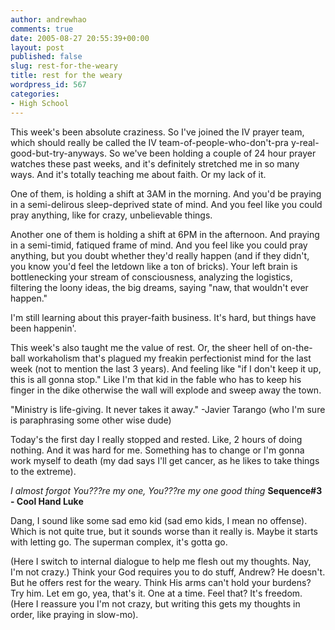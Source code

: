 ```yaml
---
author: andrewhao
comments: true
date: 2005-08-27 20:55:39+00:00
layout: post
published: false
slug: rest-for-the-weary
title: rest for the weary
wordpress_id: 567
categories:
- High School
---
```


This week's been absolute craziness.
So I've joined the IV prayer team, which should really be called the IV team-of-people-who-don't-pra y-real-good-but-try-anyways. So we've been holding a couple of 24 hour prayer watches these past weeks, and it's definitely stretched me in so many ways. And it's totally teaching me about faith. Or my lack of it.

One of them, is holding a shift at 3AM in the morning. And you'd be praying in a semi-delirous sleep-deprived state of mind. And you feel like you could pray anything, like for crazy, unbelievable things.

Another one of them is holding a shift at 6PM in the afternoon. And praying in a semi-timid, fatiqued frame of mind. And you feel like you could pray anything, but you doubt whether they'd really happen (and if they didn't, you know you'd feel the letdown like a ton of bricks). Your left brain is bottlenecking your stream of consciousness, analyzing the logistics, filtering the loony ideas, the big dreams, saying "naw, that wouldn't ever happen."

I'm still learning about this prayer-faith business. It's hard, but things have been happenin'.

This week's also taught me the value of rest. Or, the sheer hell of on-the-ball workaholism that's plagued my freakin perfectionist mind for the last week (not to mention the last 3 years). And feeling like "if I don't keep it up, this is all gonna stop." Like I'm that kid in the fable who has to keep his finger in the dike otherwise the wall will explode and sweep away the town.

"Ministry is life-giving. It never takes it away."
-Javier Tarango (who I'm sure is paraphrasing some other wise dude)

Today's the first day I really stopped and rested. Like, 2 hours of doing nothing. And it was hard for me. Something has to change or I'm gonna work myself to death (my dad says I'll get cancer, as he likes to take things to the extreme).

_I almost forgot
You???re my one,
You???re my one good thing_
**Sequence#3 - Cool Hand Luke**

Dang, I sound like some sad emo kid (sad emo kids, I mean no offense). Which is not quite true, but it sounds worse than it really is. Maybe it starts with letting go. The superman complex, it's gotta go.

(Here I switch to internal dialogue to help me flesh out my thoughts. Nay, I'm not crazy.)
Think your God requires you to do stuff, Andrew? He doesn't. But he offers rest for the weary. Think His arms can't hold your burdens? Try him. Let em go, yea, that's it. One at a time. Feel that? It's freedom.
(Here I reassure you I'm not crazy, but writing this gets my thoughts in order, like praying in slow-mo).
